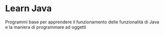 # Learn Java

Programmi base per apprendere il funzionamento delle funzionalità di Java e la maniera di programmare ad oggetti
